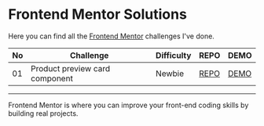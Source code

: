 # Frontend Mentor Solutions
Here you can find all the [Frontend Mentor](https://www.frontendmentor.io/) challenges I've done.

| No  | Challenge                         | Difficulty | REPO                                                                                                          | DEMO                                                                                                |
| --- | --------------------------------- | ---------- | ------------------------------------------------------------------------------------------------------------- | --------------------------------------------------------------------------------------------------- |
| 01  | Product preview card component    | Newbie     | [REPO]()   | [DEMO]()  |

-----------------------------

Frontend Mentor is where you can improve your front-end coding skills by building real projects.